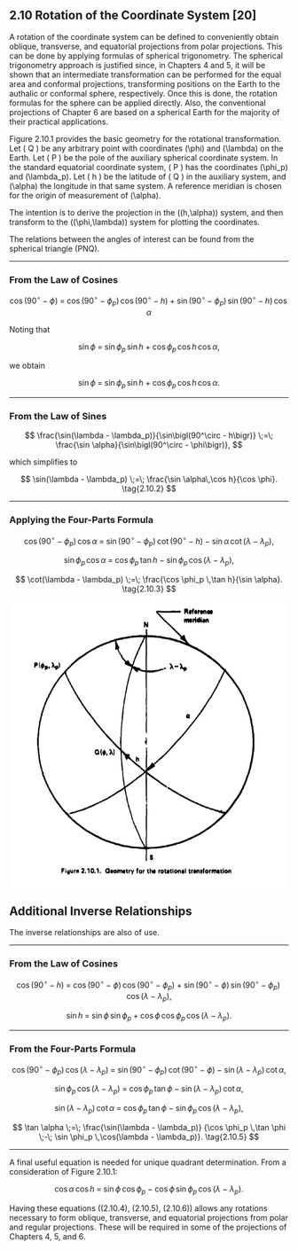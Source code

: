 ## 2.10 Rotation of the Coordinate System [20]

A rotation of the coordinate system can be defined to conveniently obtain oblique, transverse, and equatorial projections from polar projections. This can be done by applying formulas of spherical trigonometry. The spherical trigonometry approach is justified since, in Chapters 4 and 5, it will be shown that an intermediate transformation can be performed for the equal area and conformal projections, transforming positions on the Earth to the authalic or conformal sphere, respectively. Once this is done, the rotation formulas for the sphere can be applied directly. Also, the conventional projections of Chapter 6 are based on a spherical Earth for the majority of their practical applications.

Figure 2.10.1 provides the basic geometry for the rotational transformation. Let \( Q \) be any arbitrary point with coordinates \(\phi\) and \(\lambda\) on the Earth. Let \( P \) be the pole of the auxiliary spherical coordinate system. In the standard equatorial coordinate system, \( P \) has the coordinates \(\phi_p\) and \(\lambda_p\). Let \( h \) be the latitude of \( Q \) in the auxiliary system, and \(\alpha\) the longitude in that same system. A reference meridian is chosen for the origin of measurement of \(\alpha\).

The intention is to derive the projection in the \((h,\alpha)\) system, and then transform to the \((\phi,\lambda)\) system for plotting the coordinates.

The relations between the angles of interest can be found from the spherical triangle \(PNQ\).

---

### From the Law of Cosines

$$
\cos\bigl(90^\circ - \phi\bigr) \;=\;
\cos\bigl(90^\circ - \phi_p\bigr)\,\cos\bigl(90^\circ - h\bigr)
\;+\;
\sin\bigl(90^\circ - \phi_p\bigr)\,\sin\bigl(90^\circ - h\bigr)\,\cos \alpha
$$

Noting that

$$
\sin \phi
\;=\;
\sin \phi_p\,\sin h
\;+\;
\cos \phi_p\,\cos h\,\cos \alpha,
$$

we obtain

$$
\sin \phi
\;=\;
\sin \phi_p\,\sin h
\;+\;
\cos \phi_p\,\cos h\,\cos \alpha.
\tag{2.10.1}
$$

---

### From the Law of Sines

$$
\frac{\sin(\lambda - \lambda_p)}{\sin\bigl(90^\circ - h\bigr)}
\;=\;
\frac{\sin \alpha}{\sin\bigl(90^\circ - \phi\bigr)},
$$

which simplifies to

$$
\sin(\lambda - \lambda_p)
\;=\;
\frac{\sin \alpha\,\cos h}{\cos \phi}.
\tag{2.10.2}
$$

---

### Applying the Four-Parts Formula

$$
\cos\bigl(90^\circ - \phi_p\bigr)\,\cos \alpha
\;=\;
\sin\bigl(90^\circ - \phi_p\bigr)\,\cot\bigl(90^\circ - h\bigr)
\;-\;
\sin \alpha \,\cot(\lambda - \lambda_p),
$$

$$
\sin \phi_p \,\cos \alpha
\;=\;
\cos \phi_p \,\tan h
\;-\;
\sin \phi_p \,\cos(\lambda - \lambda_p),
$$

$$
\cot(\lambda - \lambda_p)
\;=\;
\frac{\cos \phi_p \,\tan h}{\sin \alpha}.
\tag{2.10.3}
$$

![Figure 2.10.1](images/fig1.png)

## Additional Inverse Relationships

The inverse relationships are also of use. 

---

### From the Law of Cosines

$$
\cos\bigl(90^\circ - h\bigr)
\;=\;
\cos\bigl(90^\circ - \phi\bigr)\,\cos\bigl(90^\circ - \phi_p\bigr)
\;+\;
\sin\bigl(90^\circ - \phi\bigr)\,\sin\bigl(90^\circ - \phi_p\bigr)\,\cos(\lambda - \lambda_p),
$$

$$
\sin h
\;=\;
\sin \phi \,\sin \phi_p
\;+\;
\cos \phi \,\cos \phi_p \,\cos(\lambda - \lambda_p).
\tag{2.10.4}
$$

---

### From the Four-Parts Formula

$$
\cos\bigl(90^\circ - \phi_p\bigr)\,\cos(\lambda - \lambda_p)
\;=\;
\sin\bigl(90^\circ - \phi_p\bigr)\,\cot\bigl(90^\circ - \phi\bigr)
\;-\;
\sin(\lambda - \lambda_p)\,\cot \alpha,
$$

$$
\sin \phi_p \,\cos(\lambda - \lambda_p)
\;=\;
\cos \phi_p \,\tan \phi
\;-\;
\sin(\lambda - \lambda_p)\,\cot \alpha,
$$

$$
\sin(\lambda - \lambda_p)\,\cot \alpha
\;=\;
\cos \phi_p \,\tan \phi
\;-\;
\sin \phi_p \,\cos(\lambda - \lambda_p),
$$

$$
\tan \alpha
\;=\;
\frac{\sin(\lambda - \lambda_p)}
     {\cos \phi_p \,\tan \phi \;-\; \sin \phi_p \,\cos(\lambda - \lambda_p)}.
\tag{2.10.5}
$$

---

A final useful equation is needed for unique quadrant determination. From a consideration of Figure 2.10.1:

$$
\cos \alpha \,\cos h
\;=\;
\sin \phi \,\cos \phi_p
\;-\;
\cos \phi \,\sin \phi_p \,\cos(\lambda - \lambda_p).
\tag{2.10.6}
$$

Having these equations \((2.10.4), (2.10.5), (2.10.6)\) allows any rotations necessary to form oblique, transverse, and equatorial projections from polar and regular projections. These will be required in some of the projections of Chapters 4, 5, and 6.